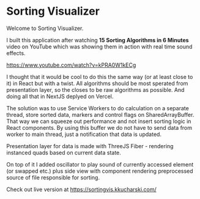 # Sorting Visualizer

Welcome to Sorting Visualizer.

I built this application after watching **15 Sorting Algorithms in 6 Minutes** video on YouTube which
was showing them in action with real time sound effects.

https://www.youtube.com/watch?v=kPRA0W1kECg

I thought that it would be cool to do this the same
way (or at least close to it) in React but with a twist. All algorithms should be most sperated from presentation layer, so the closes to be raw
algorithms as possible. And doing all that in NextJS deplyed on Vercel.

The solution was to use Service Workers to do calculation on a separate thread, store sorted data, markers
and control flags on SharedArrayBuffer. That way we can squeeze out performance and not insert sorting logic in
React components. By using this buffer we do not have to send data from worker to main thread, just a notification that data is updated.

Presentation layer for data is made with ThreeJS Fiber - rendering instanced quads based on current data state.

On top of it I added oscillator to play sound of currently accessed element (or swapped etc.)
plus side view with component rendering preprocessed source of file responsible for sorting.

Check out live version at https://sortingvis.kkucharski.com/
